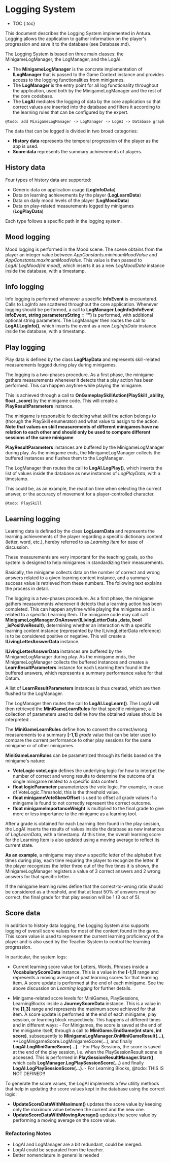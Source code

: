 # Logging System

* TOC
{:toc}

This document describes the Logging System implemented in Antura.
Logging allows the application to gather information on the player's progression and save it to the database (see Database.md).

The Logging System is based on three main classes: the MinigameLogManager, the LogManager, and the LogAI.

- The **MinigameLogManager** is the  concrete implementation of **ILogManager** that is passed to the Game Context instance and provides access to the logging functionalities from minigames.
- The **LogManager** is the entry point for all log functionality throughout the application, used both by the MinigameLogManager and the rest of the core codebase.
- The **LogAI** mediates the logging of data by the core application so that correct values are inserted into the database and filters it according to the learning rules that can be configured by the expert.

`@todo: add MinigameLogManager -> LogManager -> LogAI -> Database graph`

The data that can be logged is divided in two broad categories:
- **History data** represents the temporal progression of the player as the app is used.
- **Score data** represents the summary achievements of players.

## History data

Four types of history data are supported:
- Generic data on application usage (**LogInfoData**)
- Data on learning achievements by the player (**LogLearnData**)
- Data on daily mood levels of the player (**LogMoodData**)
- Data on play-related measurements logged by minigames (**LogPlayData**)

Each type follows a specific path in the logging system.

## Mood logging

Mood logging is performed in the Mood scene.
The scene obtains from the player an integer value between *AppConstants.minimumMoodValue* and *AppConstants.maximumMoodValue*.
This value is then passed to *LogAI.LogMood(int mood)*, which inserts it as a new *LogMoodData* instance inside the database, with a timestamp.

## Info logging

Info logging is performed whenever a specific **InfoEvent** is encountered.
Calls to LogInfo are scattered throughout the core application.
Whenever logging should be performed, a call to **LogManager.LogInfo(InfoEvent infoEvent, string parametersString = "")** is performed, with additional optional string parameters.
The LogManager then routes the call to **LogAI.LogInfo()**, which inserts the event as a new *LogInfoData* instance inside the database, with a timestamp.

## Play logging

Play data is defined by the class **LogPlayData** and represents skill-related measurements logged during play during minigames.

The logging is a two-phases procedure.
As a first phase, the minigame gathers measurements whenever it detects that a play action has been performed. This can happen anytime while playing the minigame.

This is achieved through a call to **OnGameplaySkillAction(PlaySkill _ability, float _score)** by the minigame code.
This will create a **PlayResultParameters** instance.

The minigame is responsible fo deciding what skill the action belongs to (thorugh the PlaySkill enumerator) and what value to assign to the action.
**Note that values on skill measurements of different minigames have no relation to each other and should only be used to compare different sessions of the same minigame**

**PlayResultParameters** instances are buffered by the MinigameLogManager during play.
As the minigame ends, the MinigameLogManager collects the buffered instances and flushes them to the LogManager.

The LogManager then routes the call to **LogAI.LogPlay()**, which inserts the list of values inside the database as new instances of *LogPlayData*, with a timestamp.

This could be, as an example, the reaction time when selecting the correct answer, or the accuracy of movement for a player-controlled character.

`@todo: PlaySkill`

## Learning logging

Learning data is defined by the class **LogLearnData** and represents the learning achievements of the player regarding a specific dictionary content (letter, word, etc.), hereby referred to as *Learning Item* for ease of discussion.

These measurements are very important for the teaching goals, so the system is designed to help minigames in standardizing their measurements.

Basically, the minigame collects data on the number of correct and wrong answers related to a given learning content instance, and a summary success value is retrieved from these numbers.
The following text explains the process in detail.

The logging is a two-phases procedure.
As a first phase, the minigame gathers measurements whenever it detects that a learning action has been completed.
This can happen anytime while playing the minigame and is related to a specific Learning Item.
The minigame code may call call **MinigameLogManager.OnAnswer(ILivingLetterData _data, bool _isPositiveResult)**, determining whether an interaction with a specific learning content instance (represented by the ILivingLetterData reference) is to be considered positive or negative.
This will create a **ILivingLetterAnswerData** instance.

**ILivingLetterAnswerData** instances are buffered by the MinigameLogManager during play.
As the minigame ends, the MinigameLogManager collects the buffered instances and creates a **LearnResultParameters** instance for each Learning Item found in the buffered answers, which represents a summary performance value for that Datum.

A list of **LearnResultParameters** instances is thus created, which are then flushed to the LogManager.

The LogManager then routes the call to **LogAI.LogLearn()**.
The LogAI will then retrieved the **MiniGameLearnRules** for that specific minigame, a collection of parameters  used to define how the obtained values should be interpreted .

The **MiniGameLearnRules** define how to convert the correct/wrong measurements to a summary **[-1,1]** *grade* value that can be later used to compare the current performance to other play sessions for the same minigame or  of other minigames.

**MiniGameLearnRules** can be parametrized through its fields based on the minigame's nature:
- **VoteLogic voteLogic** defines the underlying logic for how to interpet the number of correct and wrong results to determine the outcome of a single minigame related to a specific data content.
- **float logicParameter** parameterizes the vote logic. For example, in case of VoteLogic.Threshold, this is the threshold value.
- **float minigameVoteSkewOffset** is used to offset all grade values if a minigame is found to not correctly represent the correct outcome.
- **float minigameImportanceWeight** is multiplied to the final grade to give more or less importance to the minigame as a learning tool.

After a grade is obtained for each Learning Item found in the play session, the LogAI inserts the results of values inside the database as new instances of *LogLearnData*, with a timestamp.
At this time, the overall learning score for the Learning Item is also updated using a moving average to reflect its current state.

**As an example**, a minigame may show a specific letter of the alphabet five times during play, each time requiring the player to recognize the letter.
If the player recognizes the letter three out of the five times it is shown,  the MinigameLogManager registers a value of 3 correct answers and 2 wrong answers for that specific letter.

If the minigame learning rules define that the correct-to-wrong ratio should be considered as a threshold, and that at least 50% of answers must be correct, the final grade for that play session will be 1 (3 out of 5).

## Score data

In addition to history data logging, the Logging System also supports logging of overall score values for most of the content found in the game.
This score value is used to represent the current learning proficiency of the player and is also used by the Teacher System to control the learning progression.

In particular, the system logs:
- Current learning score value for Letters, Words, Phrases inside a **VocabularyScoreData** instance.
This is a value in the **[-1,1]** range and represents a moving average of past learning scores for that learning item.
A score update is performed at the end of each minigame.
See the above discussion on *Learning logging* for further details.

- Minigame-related score levels for MiniGames, PlaySessions, LearningBlocks inside a **JourneyScoreData** instance.
     This is a value in the **[1,3]** range and represents the maximum score achieved for that item.
	  A score update is performed at the end of each minigame, play session, or learning block respectively.
	  This happens at different times and in different ways:
	   - For Minigames, the score is saved at the end of the minigame itself, through a call to **MiniGame.EndGame(int stars, int score)**, subsequently to **MinigameLogManager.OnMiniGameResult(...)**,	**LogMinigameScore.LogMinigameScore(...), and finally **LogAI.LogMiniGameScore(...)**.
	   - For Play Sessions, the score is saved at the end of the play session, i.e. when the PlaySessionResult scene is accessed.
		 This is performed  in **PlaySessionResultManager.Start()**, which calls **LogManager.LogPlaySessionScore(...)** and finally **LogAI.LogPlaySessionScore(...)**.
		- For Learning Blocks,
			@todo: THIS IS NOT DEFINED!!

To generate the score values, the LogAI implements a few utility methods that help in updating the score values kept in the database using the correct logic:
- **UpdateScoreDataWithMaximum()** updates the score value by keeping only the maximum value between the current and the new one.
- **UpdateScoreDataWithMovingAverage()** updates the score value by performing a moving average on the score value.

### Refactoring Notes

- LogAI and LogManager are a bit redundant, could be merged.
- LogAI could be separated from the teacher.
- Better nomenclature in general is needed
